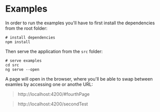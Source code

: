 # Examples

In order to run the examples you'll have to first install the dependencies from the root folder:

```shell
# install dependencies
npm install
```

Then serve the application from the `src` folder:

```shell
# serve examples
cd src
ng serve --open
```

A page will open in the browser, where you'll be able to swap between examles by accessing one or anothe URL:

> http://localhost:4200/#fourthPage

> http://localhost:4200/secondTest